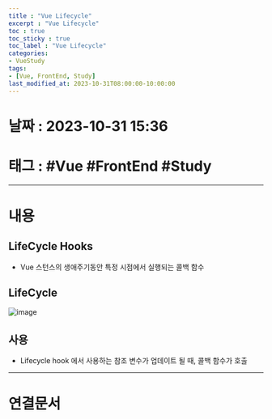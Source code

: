 ```yaml
---
title : "Vue Lifecycle"
excerpt : "Vue Lifecycle"
toc : true
toc_sticky : true
toc_label : "Vue Lifecycle"
categories:
- VueStudy
tags:
- [Vue, FrontEnd, Study]
last_modified_at: 2023-10-31T08:00:00-10:00:00
---
```


# 날짜 : 2023-10-31 15:36

# 태그 : #Vue #FrontEnd #Study
---

# 내용

## LifeCycle Hooks
- Vue 스턴스의 생애주기동안 특정 시점에서 실행되는 콜백 함수

## LifeCycle
  
![image](../../assets/images/ReactView-LifeCycle.png)

## 사용
- Lifecycle hook 에서 사용하는 참조 변수가 업데이트 될 때, 콜백 함수가 호출

---

# 연결문서
	